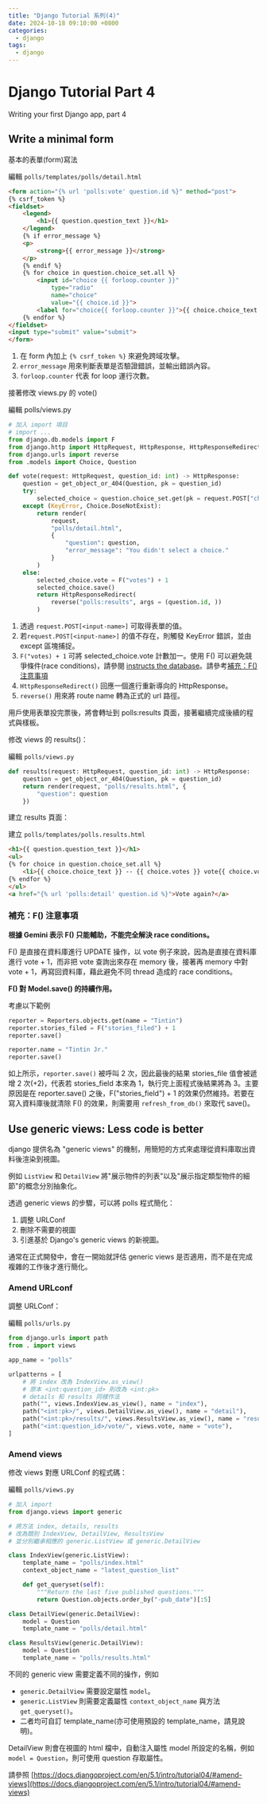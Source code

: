 ```yaml
---
title: "Django Tutorial 系列(4)"
date: 2024-10-18 09:10:00 +0800
categories: 
  - django
tags:
  - django
---
```


# Django Tutorial Part 4

Writing your first Django app, part 4

## Write a minimal form

基本的表單(form)寫法

編輯 `polls/templates/polls/detail.html`

```html
<form action="{% url 'polls:vote' question.id %}" method="post">
{% csrf_token %}
<fieldset>
    <legend>
        <h1>{{ question.question_text }}</h1>
    </legend>
    {% if error_message %}
    <p>
        <strong>{{ error_message }}</strong>
    </p>
    {% endif %}
    {% for choice in question.choice_set.all %}
        <input id="choice {{ forloop.counter }}" 
            type="radio" 
            name="choice" 
            value="{{ choice.id }}">
        <label for="choice{{ forloop.counter }}">{{ choice.choice_text }}</label><br>
    {% endfor %}
</fieldset>
<input type="submit" value="submit">
</form>
```

1. 在 form 內加上 `{% csrf_token %}` 來避免跨域攻擊。
2. `error_message` 用來判斷表單是否驗證錯誤，並輸出錯誤內容。
3. `forloop.counter` 代表 for loop 運行次數。

接著修改 views.py 的 vote()

編輯 polls/views.py

```python
# 加入 import 項目
# import ...
from django.db.models import F
from django.http import HttpRequest, HttpResponse, HttpResponseRedirect
from django.urls import reverse
from .models import Choice, Question

def vote(request: HttpRequest, question_id: int) -> HttpResponse:
    question = get_object_or_404(Question, pk = question_id)
    try:
        selected_choice = question.choice_set.get(pk = request.POST["choice"])
    except (KeyError, Choice.DoseNotExist):
        return render(
            request,
            "polls/detail.html",
            {
                "question": question,
                "error_message": "You didn't select a choice."
            }
        )
    else:
        selected_choice.vote = F("votes") + 1
        selected_choice.save()
        return HttpResponseRedirect(
            reverse("polls:results", args = (question.id, ))
        )
```

1. 透過 `request.POST[<input-name>]` 可取得表單的值。
2. 若`request.POST[<input-name>]` 的值不存在，則觸發 KeyError 錯誤，並由 except 區塊捕捉。
3. `F("votes) + 1` 可將 selected_choice.vote 計數加一。使用 F() 可以避免競爭條件(race conditions)，請參閱 [instructs the database](https://docs.djangoproject.com/en/5.1/ref/models/expressions/#avoiding-race-conditions-using-f)。請參考[補充：F() 注意事項](#補充f-注意事項)
4. `HttpResponseRedirect()` 回應一個進行重新導向的 HttpResponse。
5. `reverse()` 用來將 route name 轉為正式的 url 路徑。

用戶使用表單投完票後，將會轉址到 polls:results 頁面，接著繼續完成後續的程式與樣板。

修改 views 的 results()：

編輯 `polls/views.py`

```python
def results(request: HttpRequest, question_id: int) -> HttpResponse:
    question = get_object_or_404(Question, pk = question_id)
    return render(request, "polls/results.html", {
        "question": question
    })
```

建立 results 頁面：

建立 `polls/templates/polls.results.html`

```html
<h1>{{ question.question_text }}</h1>
<ul>
{% for choice in question.choice_set.all %}
    <li>{{ choice.choice_text }} -- {{ choice.votes }} vote{{ choice.votes | pluralize }}</li>
{% endfor %}
</ul>
<a href="{% url 'polls:detail' question.id %}">Vote again?</a>
```

### 補充：F() 注意事項

**根據 Gemini 表示 F() 只能輔助，不能完全解決 race conditions。**

F() 是直接在資料庫進行 UPDATE 操作，以 vote 例子來說，因為是直接在資料庫進行 vote + 1，而非把 vote 查詢出來存在 memory 後，接著再 memory 中對 vote + 1，再寫回資料庫，藉此避免不同 thread 造成的 race conditions。

**F() 對 Model.save() 的持續作用。**

考慮以下範例

```python
reporter = Reporters.objects.get(name = "Tintin")
reporter.stories_filed = F("stories_filed") + 1
reporter.save()

reporter.name = "Tintin Jr."
reporter.save()
```

如上所示，`reporter.save()` 被呼叫 2 次，因此最後的結果 stories_file 值會被遞增 2 次(+2)，代表若 stories_field 本來為 1，執行完上面程式後結果將為 3。主要原因是在 reporter.save() 之後，F("stories_field") + 1 的效果仍然維持。若要在寫入資料庫後就清除 F() 的效果，則需要用 `refresh_from_db()` 來取代 save()。

## Use generic views: Less code is better

django 提供名為 "generic views" 的機制，用簡短的方式來處理從資料庫取出資料後渲染到視圖。

例如 `ListView` 和 `DetailView` 將"展示物件的列表"以及"展示指定類型物件的細節"的概念分別抽象化。

透過 generic views 的步驟，可以將 polls 程式簡化：

1. 調整 URLConf
2. 刪除不需要的視圖
3. 引進基於 Django's generic views 的新視圖。

通常在正式開發中，會在一開始就評估 generic views 是否適用，而不是在完成複雜的工作後才進行簡化。

### Amend URLconf

調整 URLConf：

編輯 `polls/urls.py`

```python
from django.urls import path
from . import views

app_name = "polls"

urlpatterns = [
    # 將 index 改為 IndexView.as_view()
    # 原本 <int:question_id> 則改為 <int:pk>
    # details 和 results 同樣作法
    path("", views.IndexView.as_view(), name = "index"),
    path("<int:pk>/", views.DetailView.as_view(), name = "detail"),
    path("<int:pk>/results/", views.ResultsView.as_view(), name = "results"),
    path("<int:question_id>/vote/", views.vote, name = "vote"),
]
```

### Amend views

修改 views 對應 URLConf 的程式碼：

編輯 `polls/views.py`

```python
# 加入 import
from django.views import generic

# 將方法 index, details, results
# 改為類別 IndexView, DetailView, ResultsView
# 並分別繼承相應的 generic.ListView 或 generic.DetailView

class IndexView(generic.ListView):
    template_name = "polls/index.html"
    context_object_name = "latest_question_list"

    def get_queryset(self):
        """Return the last five published questions."""
        return Question.objects.order_by("-pub_date")[:5]

class DetailView(generic.DetailView):
    model = Question
    template_name = "polls/detail.html"

class ResultsView(generic.DetailView):
    model = Question
    template_name = "polls/results.html"

```

不同的 generic view 需要定義不同的操作，例如

- `generic.DetailView` 需要設定屬性 `model`。
- `generic.ListView` 則需要定義屬性 `context_object_name` 與方法 `get_queryset()`。
- 二者均可自訂 template_name(亦可使用預設的 template_name，請見說明)。

DetailView 則會在視圖的 html 檔中，自動注入屬性 model 所設定的名稱，例如 `model = Question`，則可使用 question 存取屬性。

請參照 [https://docs.djangoproject.com/en/5.1/intro/tutorial04/#amend-views](https://docs.djangoproject.com/en/5.1/intro/tutorial04/#amend-views)
